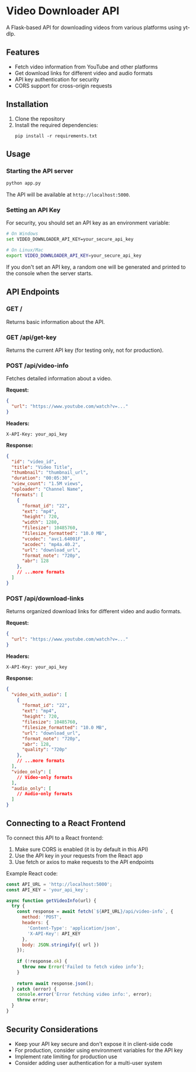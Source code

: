 # Video Downloader API

A Flask-based API for downloading videos from various platforms using yt-dlp.

## Features

- Fetch video information from YouTube and other platforms
- Get download links for different video and audio formats
- API key authentication for security
- CORS support for cross-origin requests

## Installation

1. Clone the repository
2. Install the required dependencies:
   ```
   pip install -r requirements.txt
   ```

## Usage

### Starting the API server

```bash
python app.py
```

The API will be available at `http://localhost:5000`.

### Setting an API Key

For security, you should set an API key as an environment variable:

```bash
# On Windows
set VIDEO_DOWNLOADER_API_KEY=your_secure_api_key

# On Linux/Mac
export VIDEO_DOWNLOADER_API_KEY=your_secure_api_key
```

If you don't set an API key, a random one will be generated and printed to the console when the server starts.

## API Endpoints

### GET /

Returns basic information about the API.

### GET /api/get-key

Returns the current API key (for testing only, not for production).

### POST /api/video-info

Fetches detailed information about a video.

**Request:**
```json
{
  "url": "https://www.youtube.com/watch?v=..."
}
```

**Headers:**
```
X-API-Key: your_api_key
```

**Response:**
```json
{
  "id": "video_id",
  "title": "Video Title",
  "thumbnail": "thumbnail_url",
  "duration": "00:05:30",
  "view_count": "1.5M views",
  "uploader": "Channel Name",
  "formats": [
    {
      "format_id": "22",
      "ext": "mp4",
      "height": 720,
      "width": 1280,
      "filesize": 10485760,
      "filesize_formatted": "10.0 MB",
      "vcodec": "avc1.64001F",
      "acodec": "mp4a.40.2",
      "url": "download_url",
      "format_note": "720p",
      "abr": 128
    },
    // ...more formats
  ]
}
```

### POST /api/download-links

Returns organized download links for different video and audio formats.

**Request:**
```json
{
  "url": "https://www.youtube.com/watch?v=..."
}
```

**Headers:**
```
X-API-Key: your_api_key
```

**Response:**
```json
{
  "video_with_audio": [
    {
      "format_id": "22",
      "ext": "mp4",
      "height": 720,
      "filesize": 10485760,
      "filesize_formatted": "10.0 MB",
      "url": "download_url",
      "format_note": "720p",
      "abr": 128,
      "quality": "720p"
    },
    // ...more formats
  ],
  "video_only": [
    // Video-only formats
  ],
  "audio_only": [
    // Audio-only formats
  ]
}
```

## Connecting to a React Frontend

To connect this API to a React frontend:

1. Make sure CORS is enabled (it is by default in this API)
2. Use the API key in your requests from the React app
3. Use fetch or axios to make requests to the API endpoints

Example React code:

```javascript
const API_URL = 'http://localhost:5000';
const API_KEY = 'your_api_key';

async function getVideoInfo(url) {
  try {
    const response = await fetch(`${API_URL}/api/video-info`, {
      method: 'POST',
      headers: {
        'Content-Type': 'application/json',
        'X-API-Key': API_KEY
      },
      body: JSON.stringify({ url })
    });
    
    if (!response.ok) {
      throw new Error('Failed to fetch video info');
    }
    
    return await response.json();
  } catch (error) {
    console.error('Error fetching video info:', error);
    throw error;
  }
}
```

## Security Considerations

- Keep your API key secure and don't expose it in client-side code
- For production, consider using environment variables for the API key
- Implement rate limiting for production use
- Consider adding user authentication for a multi-user system

